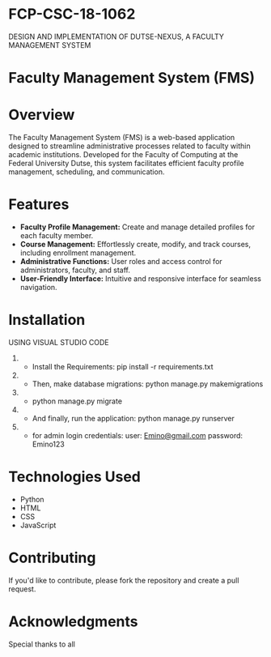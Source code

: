 # FCP-CSC-18-1062
DESIGN AND IMPLEMENTATION OF DUTSE-NEXUS, A FACULTY MANAGEMENT SYSTEM
# Faculty Management System (FMS)

# Overview

The Faculty Management System (FMS) is a web-based application designed to streamline administrative processes related to faculty within academic institutions. Developed for the Faculty of Computing at the Federal University Dutse, this system facilitates efficient faculty profile management, scheduling, and communication.

# Features

- **Faculty Profile Management:** Create and manage detailed profiles for each faculty member.
- **Course Management:** Effortlessly create, modify, and track courses, including enrollment management.
- **Administrative Functions:** User roles and access control for administrators, faculty, and staff.
- **User-Friendly Interface:** Intuitive and responsive interface for seamless navigation.

# Installation
 USING VISUAL STUDIO CODE
1. - Install the Requirements: pip install -r requirements.txt
2. - Then, make database migrations: python manage.py makemigrations
3. - python manage.py migrate
4. - And finally, run the application: python manage.py runserver
5. - for admin login credentials: user: Emino@gmail.com  password: Emino123 


# Technologies Used

- Python
- HTML
- CSS
- JavaScript

# Contributing

If you'd like to contribute, please fork the repository and create a pull request.


# Acknowledgments

Special thanks to all
